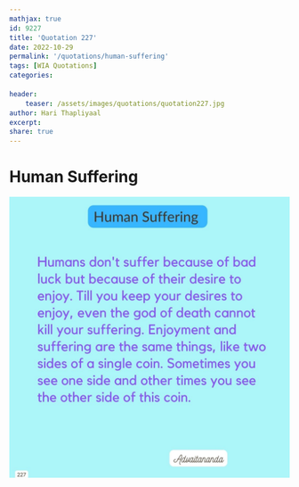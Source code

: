 ```yaml
---
mathjax: true
id: 9227
title: 'Quotation 227'
date: 2022-10-29
permalink: '/quotations/human-suffering'
tags: [WIA Quotations] 
categories: 

header:
    teaser: /assets/images/quotations/quotation227.jpg
author: Hari Thapliyaal 
excerpt:
share: true 
---
```


# Human Suffering

![Human Suffering](/assets/images/quotations/quotation227.jpg)
